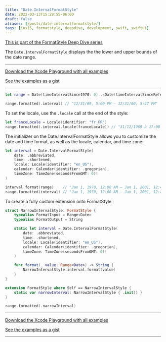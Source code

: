 ```yaml
---
title: "Date.IntervalFormatStyle"
date: 2022-03-13T15:29:55-06:00
draft: false
aliases: [/posts/date-intervalformatstyle/]
tags: [ios15, formatstyle, deepdive, development, swift, swiftui]
---
```


[This is part of the FormatStyle Deep Dive series](/posts/formatstyle-deep-dive)

The `Date.IntervalFormatStyle` displays the the lower and upper bounds of the date range.

<hr>

[Download the Xcode Playground with all examples](https://github.com/brettohland/FormatStylesDeepDive/)

[See the examples as a gist](https://gist.github.com/brettohland/ac2fbd1446bc7bb64da491587b010e3c)

<hr>

```Swift
let range = Date(timeIntervalSince1970: 0)..<Date(timeIntervalSinceReferenceDate: 2837)

range.formatted(.interval) // "12/31/69, 5:00 PM – 12/31/00, 5:47 PM"
```

To set the locale, use the `.locale` call at the end of the style:

```Swift
let franceLocale = Locale(identifier: "fr_FR")
range.formatted(.interval.locale(franceLocale)) // "31/12/1969 à 17:00 – 31/12/2000 à 17:47"
````

The initializer on the Date.IntervalFormatStyle allows you to customize the date and time format, as well as the locale, calendar, and time zone:

```Swift
let interval = Date.IntervalFormatStyle(
    date: .abbreviated,
    time: .shortened,
    locale: Locale(identifier: "en_US"),
    calendar: Calendar(identifier: .gregorian),
    timeZone: TimeZone(secondsFromGMT: 0)!
)

interval.format(range)    // "Jan 1, 1970, 12:00 AM – Jan 1, 2001, 12:47 AM"
range.formatted(interval) // "Jan 1, 1970, 12:00 AM – Jan 1, 2001, 12:47 AM"
```

To create a fully custom extension onto FormatStyle:

```Swift
struct NarrowIntervalStyle: FormatStyle {
    typealias FormatInput = Range<Date>
    typealias FormatOutput = String

    static let interval = Date.IntervalFormatStyle(
        date: .abbreviated,
        time: .shortened,
        locale: Locale(identifier: "en_US"),
        calendar: Calendar(identifier: .gregorian),
        timeZone: TimeZone(secondsFromGMT: 0)!
    )

    func format(_ value: Range<Date>) -> String {
        NarrowIntervalStyle.interval.format(value)
    }
}

extension FormatStyle where Self == NarrowIntervalStyle {
    static var narrowInterval: NarrowIntervalStyle { .init() }
}

range.formatted(.narrowInterval)
````

<hr>

[Download the Xcode Playground with all examples](https://github.com/brettohland/FormatStylesDeepDive/)

[See the examples as a gist](https://gist.github.com/brettohland/ac2fbd1446bc7bb64da491587b010e3c)

<hr>